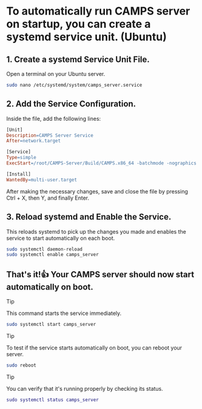 # To automatically run CAMPS server on startup, you can create a systemd service unit. (Ubuntu)

## 1. Create a systemd Service Unit File.
Open a terminal on your Ubuntu server.
```bash
sudo nano /etc/systemd/system/camps_server.service
```
## 2. Add the Service Configuration.
Inside the file, add the following lines:
```makefile
[Unit]
Description=CAMPS Server Service
After=network.target

[Service]
Type=simple
ExecStart=/root/CAMPS-Server/Build/CAMPS.x86_64 -batchmode -nographics -logfile /root/CAMPS-Server/logfile.log

[Install]
WantedBy=multi-user.target
```
After making the necessary changes, save and close the file by pressing Ctrl + X, then Y, and finally Enter.

## 3. Reload systemd and Enable the Service.
This reloads systemd to pick up the changes you made and enables the service to start automatically on each boot.
```bash
sudo systemctl daemon-reload
sudo systemctl enable camps_server
```
## That's it!:+1:  Your CAMPS server should now start automatically on boot.

  
> [!TIP]
> This command starts the service immediately.
```bash
sudo systemctl start camps_server
```
> [!TIP]
> To test if the service starts automatically on boot, you can reboot your server.
```bash
sudo reboot
```
> [!TIP]
> You can verify that it's running properly by checking its status.
```lua
sudo systemctl status camps_server
```
